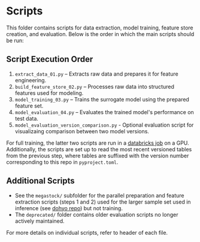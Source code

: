 # Scripts

This folder contains scripts for data extraction, model training, feature store creation, and evaluation. Below is the order in which the main scripts should be run:

## Script Execution Order

1. `extract_data_01.py` – Extracts raw data and prepares it for feature engineering.
2. `build_feature_store_02.py` – Processes raw data into structured features used for modeling.
3. `model_training_03.py` – Trains the surrogate model using the prepared feature set.
4. `model_evaluation_04.py` – Evaluates the trained model's performance on test data.
5. `model_evaluation_version_comparison.py` - Optional evaluation script for visualizaing comparison between two model versions.
 
For full training, the latter two scripts are run in a [databricks job](https://4617764665359845.5.gcp.databricks.com/jobs/1097926823028440?o=4617764665359845) on a GPU. Additionally, the scripts are set up to read the most recent versioned tables from the previous step, where tables are suffixed with the version number corresponding to this repo in `pyproject.toml`.

## Additional Scripts
- See the `megastock/` subfolder for the parallel preparation and feature extraction scripts (steps 1 and 2) used for the larger sample set used in inference (see [dohyo repo](https://github.com/rewiringamerica/dohyo)) but not training. 
- The `deprecated/` folder contains older evaluation scripts no longer actively maintained.

For more details on individual scripts, refer to header of each file.